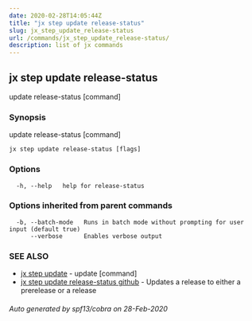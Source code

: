 ```yaml
---
date: 2020-02-28T14:05:44Z
title: "jx step update release-status"
slug: jx_step_update_release-status
url: /commands/jx_step_update_release-status/
description: list of jx commands
---
```

## jx step update release-status

update release-status [command]

### Synopsis

update release-status [command]

```
jx step update release-status [flags]
```

### Options

```
  -h, --help   help for release-status
```

### Options inherited from parent commands

```
  -b, --batch-mode   Runs in batch mode without prompting for user input (default true)
      --verbose      Enables verbose output
```

### SEE ALSO

* [jx step update](/commands/jx_step_update/)	 - update [command]
* [jx step update release-status github](/commands/jx_step_update_release-status_github/)	 - Updates a release to either a prerelease or a release

###### Auto generated by spf13/cobra on 28-Feb-2020
